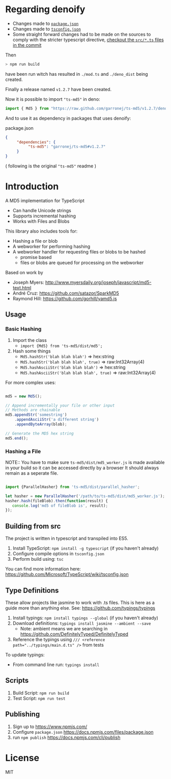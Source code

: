 
# Regarding denoify

- Changes made to [``package.json``](https://github.com/garronej/ts-md5/commit/3d72eced7f75da133ac75d23cec102d74f5b8ab2#diff-b9cfc7f2cdf78a7f4b91a753d10865a2)
- Changes made to [``tsconfig.json``](https://github.com/garronej/ts-md5/commit/3d72eced7f75da133ac75d23cec102d74f5b8ab2#diff-e5e546dd2eb0351f813d63d1b39dbc48)
- Some straight forward changes had to be made on the sources to comply with the stricter typescript directive, [checkout the ``src/*.ts`` files in the commit](https://github.com/garronej/ts-md5/commit/920536cb8756ca6a460e4abaea17f5e52e3fbefb)

Then
```bash
> npm run build
```
have been run witch has resulted in ``./mod.ts`` and ``./deno_dist`` being created.  
  
Finally a release named ``v1.2.7`` have been created.  

Now it is possible to import ``"ts-md5"`` in deno:
```typescript
import { Md5 } from "https://raw.github.com/garronej/ts-md5/v1.2.7/deno_dist/mod.ts";
```

And to use it as dependency in packages that uses denoify:

package.json
```json
{
     "dependencies": {
          "ts-md5": "garronej/ts-md5#v1.2.7"
     }
}
```

( following is the original ``"ts-md5"`` readme )

# Introduction

A MD5 implementation for TypeScript

* Can handle Unicode strings
* Supports incremental hashing
* Works with Files and Blobs

This library also includes tools for:

* Hashing a file or blob
* A webworker for performing hashing
* A webworker handler for requesting files or blobs to be hashed
     * promise based
     * files or blobs are queued for processing on the webworker


Based on work by

* Joseph Myers: http://www.myersdaily.org/joseph/javascript/md5-text.html
* André Cruz: https://github.com/satazor/SparkMD5
* Raymond Hill: https://github.com/gorhill/yamd5.js


## Usage

### Basic Hashing

1. Import the class
     * `import {Md5} from 'ts-md5/dist/md5';`
2. Hash some things
     * `Md5.hashStr('blah blah blah')` => hex:string
     * `Md5.hashStr('blah blah blah', true)` => raw:Int32Array(4)
     * `Md5.hashAsciiStr('blah blah blah')` => hex:string
     * `Md5.hashAsciiStr('blah blah blah', true)` => raw:Int32Array(4)

For more complex uses:

```typescript

md5 = new Md5();

// Append incrementally your file or other input
// Methods are chainable
md5.appendStr('somestring')
    .appendAsciiStr('a different string')
    .appendByteArray(blob);

// Generate the MD5 hex string
md5.end();

```


### Hashing a File

NOTE:: You have to make sure `ts-md5/dist/md5_worker.js` is made available in your build so it can be accessed directly by a browser
It should always remain as a seperate file.

```typescript

import {ParallelHasher} from 'ts-md5/dist/parallel_hasher';

let hasher = new ParallelHasher('/path/to/ts-md5/dist/md5_worker.js');
hasher.hash(fileBlob).then(function(result) {
   console.log('md5 of fileBlob is', result);
});

```


## Building from src

The project is written in typescript and transpiled into ES5.

1. Install TypeScript: `npm install -g typescript` (if you haven't already)
2. Configure compile options in `tsconfig.json`
3. Perform build using: `tsc`

You can find more information here: https://github.com/Microsoft/TypeScript/wiki/tsconfig.json

## Type Definitions

These allow projects like jasmine to work with .ts files. This is here as a guide more than anything else.
See: https://github.com/typings/typings

1. Install typings: `npm install typings --global` (if you haven't already)
2. Download definitions: `typings install jasmine --ambient --save`
     * Note: ambient means we are searching in https://github.com/DefinitelyTyped/DefinitelyTyped
3. Reference the typings using `/// <reference path="../typings/main.d.ts" />` from tests

To update typings:

*  From command line run: `typings install`


## Scripts

1. Build Script: `npm run build`
2. Test Script: `npm run test`


## Publishing

1. Sign up to https://www.npmjs.com/
2. Configure `package.json` https://docs.npmjs.com/files/package.json
3. run `npm publish` https://docs.npmjs.com/cli/publish


# License

MIT
